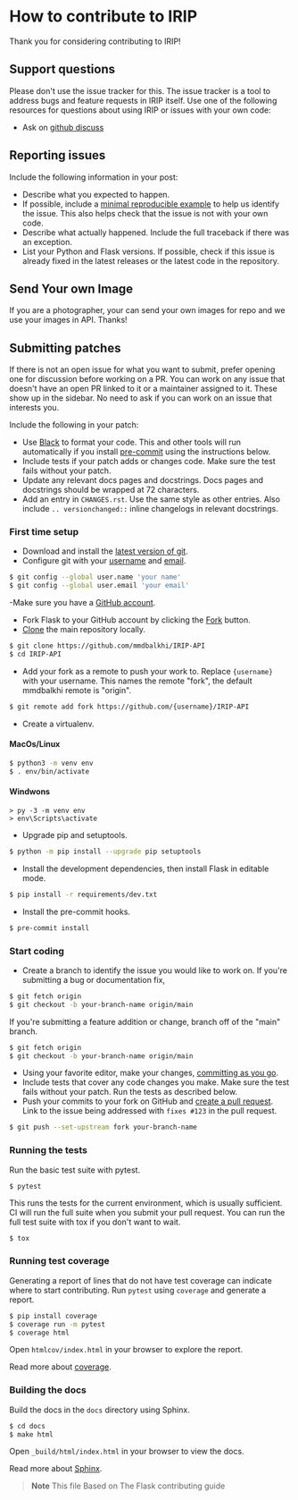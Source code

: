 # How to contribute to IRIP

Thank you for considering contributing to IRIP!

## Support questions

Please don't use the issue tracker for this. The issue tracker is a tool
to address bugs and feature requests in IRIP itself. Use one of the
following resources for questions about using IRIP or issues with your
own code:

- Ask on [github discuss](https://github.com/mmdbalkhi/IRIP/discussions)

## Reporting issues

Include the following information in your post:

- Describe what you expected to happen.
- If possible, include a [minimal reproducible example](https://stackoverflow.com/help/minimal-reproducible-example) to help us
  identify the issue. This also helps check that the issue is not with
  your own code.
- Describe what actually happened. Include the full traceback if there
  was an exception.
- List your Python and Flask versions. If possible, check if this
  issue is already fixed in the latest releases or the latest code in
  the repository.

## Send Your own Image

If you are a photographer, your can send your own images for repo and we use your images in API. Thanks!

## Submitting patches

If there is not an open issue for what you want to submit, prefer
opening one for discussion before working on a PR. You can work on any
issue that doesn't have an open PR linked to it or a maintainer assigned
to it. These show up in the sidebar. No need to ask if you can work on
an issue that interests you.

Include the following in your patch:

- Use [Black](https://black.readthedocs.io) to format your code. This and other tools will run
  automatically if you install [pre-commit](https://pre-commit.com) using the instructions
  below.
- Include tests if your patch adds or changes code. Make sure the test
  fails without your patch.
- Update any relevant docs pages and docstrings. Docs pages and
  docstrings should be wrapped at 72 characters.
- Add an entry in `CHANGES.rst`. Use the same style as other
  entries. Also include `.. versionchanged::` inline changelogs in
  relevant docstrings.

### First time setup

- Download and install the [latest version of git](https://git-scm.com/downloads).
- Configure git with your [username](https://docs.github.com/en/github/using-git/setting-your-username-in-git) and [email](https://docs.github.com/en/github/setting-up-and-managing-your-github-user-account/setting-your-commit-email-address).

```sh
$ git config --global user.name 'your name'
$ git config --global user.email 'your email'
```

-Make sure you have a [GitHub account](https://github.com/join).

- Fork Flask to your GitHub account by clicking the [Fork](https://github.com/mmdbalkhi/IRIP-API/fork) button.
- [Clone](https://docs.github.com/en/github/getting-started-with-github/fork-a-repo#step-2-create-a-local-clone-of-your-fork) the main repository locally.

```sh
$ git clone https://github.com/mmdbalkhi/IRIP-API
$ cd IRIP-API
```

- Add your fork as a remote to push your work to. Replace
  `{username}` with your username. This names the remote "fork", the
  default mmdbalkhi remote is "origin".

```sh
$ git remote add fork https://github.com/{username}/IRIP-API
```

- Create a virtualenv.

#### MacOs/Linux

```sh
$ python3 -m venv env
$ . env/bin/activate
```

#### Windwons

```batch
> py -3 -m venv env
> env\Scripts\activate
```

- Upgrade pip and setuptools.

```sh
$ python -m pip install --upgrade pip setuptools
```

- Install the development dependencies, then install Flask in editable
  mode.

```sh
$ pip install -r requirements/dev.txt
```

- Install the pre-commit hooks.

```sh
$ pre-commit install
```

### Start coding

- Create a branch to identify the issue you would like to work on. If
  you're submitting a bug or documentation fix,

```sh
$ git fetch origin
$ git checkout -b your-branch-name origin/main
```

If you're submitting a feature addition or change, branch off of the "main" branch.

```sh
$ git fetch origin
$ git checkout -b your-branch-name origin/main
```

- Using your favorite editor, make your changes, [committing as you go](https://dont-be-afraid-to-commit.readthedocs.io/en/latest/git/commandlinegit.html#commit-your-changes).
- Include tests that cover any code changes you make. Make sure the test fails without your patch. Run the tests as described below.
- Push your commits to your fork on GitHub and
  [create a pull request](https://docs.github.com/en/github/collaborating-with-issues-and-pull-requests/creating-a-pull-request). Link to the issue being addressed with
  `fixes #123` in the pull request.

```sh
$ git push --set-upstream fork your-branch-name
```

### Running the tests

Run the basic test suite with pytest.

```sh
$ pytest
```

This runs the tests for the current environment, which is usually
sufficient. CI will run the full suite when you submit your pull
request. You can run the full test suite with tox if you don't want to
wait.

```
$ tox
```

### Running test coverage

Generating a report of lines that do not have test coverage can indicate
where to start contributing. Run `pytest` using `coverage` and
generate a report.

```sh
$ pip install coverage
$ coverage run -m pytest
$ coverage html
```

Open `htmlcov/index.html` in your browser to explore the report.

Read more about [coverage](https://coverage.readthedocs.io).

### Building the docs

Build the docs in the `docs` directory using Sphinx.

```sh
$ cd docs
$ make html
```

Open `_build/html/index.html` in your browser to view the docs.

Read more about [Sphinx](https://www.sphinx-doc.org/en/stable).

> __**Note**__ This file Based on The Flask contributing guide
